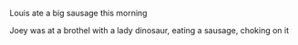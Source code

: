 
Louis ate a big sausage this morning

Joey was at a brothel with a lady dinosaur, eating a sausage, choking on it

